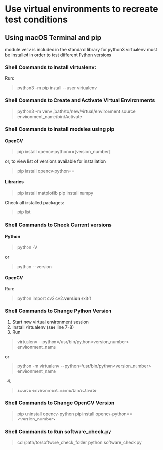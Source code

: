 # Use virtual environments to recreate test conditions

## Using macOS Terminal and pip
module venv is included in the standard library for python3
virtualenv must be installed in order to test different Python versions

### Shell Commands to Install virtualenv:
Run:
> python3 -m pip install --user virtualenv

### Shell Commands to Create and Activate Virtual Environments
> python3 -m venv /path/to/new/virtual/environment
> source environment_name/bin/Activate

### Shell Commands to Install modules using pip
#### OpenCV
> pip install opencv-python==[version_number]

or, to view list of versions available for installation
>pip install opencv-python==

#### Libraries
> pip install matplotlib
> pip install numpy

Check all installed packages:
>pip list

### Shell Commands to Check Current versions
#### Python
>python -V

or
>python --version

#### OpenCV
Run:
>python
import cv2
cv2.__version__
exit()

### Shell Commands to Change Python Version
1. Start new virtual environment session
2. Install virtualenv (see line 7-8)
3. Run
>virtualenv --python=/usr/bin/python<version_number> environment_name

or
>python -m virtualenv --python=/usr/bin/python<version_number> environment_name

4.
> source environment_name/bin/activate

### Shell Commands to Change OpenCV Version
>pip uninstall opencv-python
>pip install opencv-python==<version_number>

### Shell Commands to Run software_check.py
>cd /path/to/software_check_folder
python software_check.py
